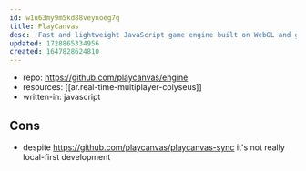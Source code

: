```yaml
---
id: w1u63my9m5kd88veynoeg7q
title: PlayCanvas
desc: 'Fast and lightweight JavaScript game engine built on WebGL and glTF'
updated: 1728865334956
created: 1647828624810
---
```


- repo: https://github.com/playcanvas/engine
- resources:  [[ar.real-time-multiplayer-colyseus]]
- written-in: javascript

## Cons

- despite https://github.com/playcanvas/playcanvas-sync it's not really local-first development

